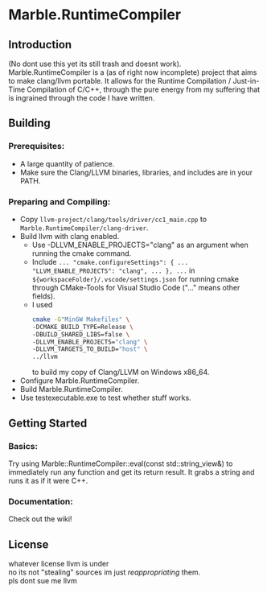 # Marble.RuntimeCompiler

## Introduction
(No dont use this yet its still trash and doesnt work). Marble.RuntimeCompiler is a (as of right now incomplete) project that aims to make clang/llvm portable. It allows for the Runtime Compilation / Just-in-Time Compilation of C/C++, through the pure energy from my suffering that is ingrained through the code I have written.

## Building
 ### Prerequisites:
 - A large quantity of patience.
 - Make sure the Clang/LLVM binaries, libraries, and includes are in your PATH.
 ### Preparing and Compiling:
 - Copy ```llvm-project/clang/tools/driver/cc1_main.cpp``` to ```Marble.RuntimeCompiler/clang-driver```.
 - Build llvm with clang enabled.
   - Use -DLLVM_ENABLE_PROJECTS="clang" as an argument when running the cmake command.
   - Include ```... "cmake.configureSettings": { ... "LLVM_ENABLE_PROJECTS": "clang", ... }, ...``` in ```${workspaceFolder}/.vscode/settings.json``` for running cmake through CMake-Tools for Visual Studio Code ("..." means other fields).
   - I used
     ```bash
     cmake -G"MinGW Makefiles" \
     -DCMAKE_BUILD_TYPE=Release \
     -DBUILD_SHARED_LIBS=false \
     -DLLVM_ENABLE_PROJECTS="clang" \
     -DLLVM_TARGETS_TO_BUILD="host" \
     ../llvm
     ```
     to build my copy of Clang/LLVM on Windows x86_64.
 - Configure Marble.RuntimeCompiler.
 - Build Marble.RuntimeCompiler.
 - Use testexecutable.exe to test whether stuff works.

## Getting Started
 ### Basics:
 Try using Marble::RuntimeCompiler::eval<T>(const std::string_view&) to immediately run any function and get its return result. It grabs a string and runs it as if it were C++.
 ### Documentation:
 Check out the wiki!

## License
whatever license llvm is under  
no its not "stealing" sources im just _reappropriating_ them.  
pls dont sue me llvm

